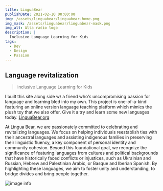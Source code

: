 ```yaml
---
title: LinguaBear
publishDate: 2021-02-10 00:00:00
img: /assets/linguabear/linguabear-home.png
img_mask: /assets/linguabear/linguabear-mask.png
img_alt: Alta radio logo
description: |
  Inclusive Language Learning for Kids
tags:
  - Dev
  - Design
  - Passion
---
```


## Language revitalization

> Inclusive Language Learning for Kids

I built this site along side w/ a friend who's uncompromising passion for language and learning bled into my own. This project is one-of-a-kind featuring an online version language teaching platform which mimics the plush toy that we also offer. Give it a try and learn some new languages today. <a href="linguabear.org" target="blank">LinguaBear.org</a>

At Lingua Bear, we are passionately committed to celebrating and revitalizing languages. We focus on helping individuals reestablish ties with their ancestral languages and assisting indigenous families in preserving their linguistic fluency, a key component of personal identity and community cohesion. Beyond this foundational goal, we recognize the significance of featuring languages from cultures and political backgrounds that have historically faced conflicts or injustices, such as Ukrainian and Russian, Hebrew and Palestinian Arabic, or Basque and Iberian Spanish. By highlighting these languages, we aim to foster unity and understanding, to bridge divides and bring people together.

![image info](/public/assets/linguabear/linguabear-lang.png)
